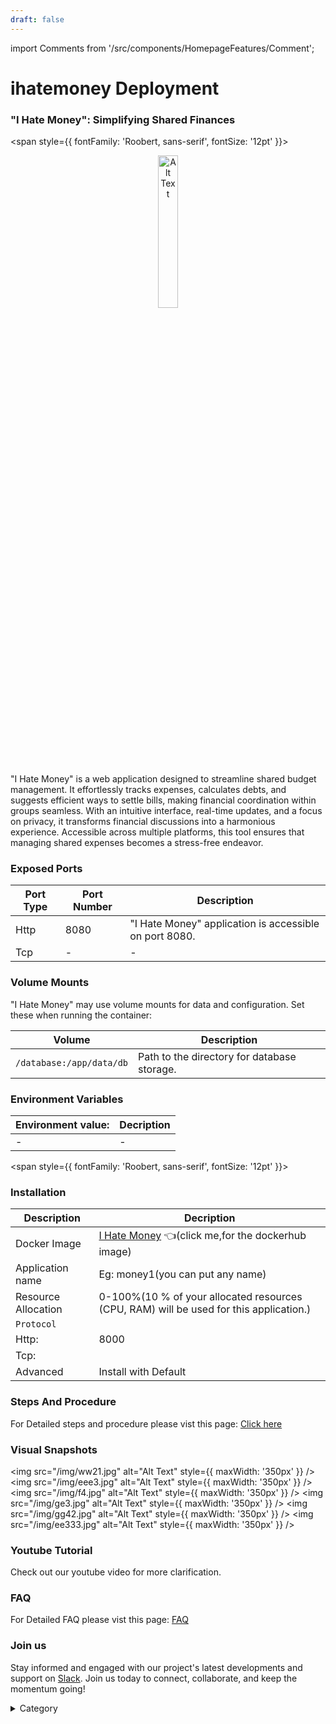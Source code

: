 ```yaml
---
draft: false
---
```

import Comments from '/src/components/HomepageFeatures/Comment';






# ihatemoney Deployment

### "I Hate Money": Simplifying Shared Finances

<span style={{ fontFamily: 'Roobert, sans-serif', fontSize: '12pt' }}>

<p align="center">
  <img src="/img/e5r.png" alt="Alt Text" width="25%"/>
</p> 

"I Hate Money" is a web application designed to streamline shared budget management. It effortlessly tracks expenses, calculates debts, and suggests efficient ways to settle bills, making financial coordination within groups seamless. With an intuitive interface, real-time updates, and a focus on privacy, it transforms financial discussions into a harmonious experience. Accessible across multiple platforms, this tool ensures that managing shared expenses becomes a stress-free endeavor.

### Exposed Ports

| Port Type | Port Number | Description                              |
| --------- | ----------- | ---------------------------------------- |
| Http      | 8080        | "I Hate Money" application is accessible on port 8080. |
| Tcp       | -           | -             |

### Volume Mounts

"I Hate Money" may use volume mounts for data and configuration. Set these when running the container:

| Volume                         | Description                                |
| ------------------------------ | ------------------------------------------ |
| `/database:/app/data/db`       | Path to the directory for database storage. |


### Environment Variables


|   **Environment value:**          | Decription                                                                                                               | 
| --------------------- | ------                                                                                                                   | 
|-       |  -                              |

</span>


<span style={{ fontFamily: 'Roobert, sans-serif', fontSize: '12pt' }}>

### Installation


|  Description          | Decription                                                                                                               | 
| --------------------- | ------                                                                                                                   | 
| Docker Image          |   [I Hate Money](https://hub.docker.com/r/ihatemoney/ihatemoney/) 👈(click me,for the dockerhub image)                                   |
| Application name      |  Eg: money1(you can put any name)                                                                                        | 
| Resource Allocation   |  0-100%(10 % of your allocated resources (CPU, RAM) will be used for this application.)                                  | 
| `Protocol`            |                                                                                                                          | 
|  Http:                |     8000                                                                                                                   |
|  Tcp:                 |                                                                                                                        | 
|    Advanced           |    Install with Default                                                                                                  |



### Steps And Procedure

For Detailed steps and procedure please vist this page: [Click here](https://techscaleinfinite.github.io/introduction/cloud-float/Steps%20and%20procedure)



### Visual Snapshots

<img src="/img/ww21.jpg" alt="Alt Text" style={{ maxWidth: '350px' }} /> <img src="/img/eee3.jpg" alt="Alt Text" style={{ maxWidth: '350px' }} /> <img src="/img/f4.jpg" alt="Alt Text" style={{ maxWidth: '350px' }} />
<img src="/img/ge3.jpg" alt="Alt Text" style={{ maxWidth: '350px' }} /> <img src="/img/gg42.jpg" alt="Alt Text" style={{ maxWidth: '350px' }} /> <img src="/img/ee333.jpg" alt="Alt Text" style={{ maxWidth: '350px' }} />


### Youtube Tutorial&#x20;

Check out our youtube video for more clarification.

### FAQ

For Detailed FAQ please vist this page: [FAQ](https://techscaleinfinite.github.io/FAQ)

### Join us

Stay informed and engaged with our project's latest developments and support on [Slack](https://app.slack.com/client/T04QS32JX6E/C04QKEWE146). Join us today to connect, collaborate, and keep the momentum going!&#x20;

<details>

<summary>Category</summary>

Kubernetes, cloud computing, DevOps, cloud services, hosting platform, container orchestration, cloud infrastructure, cloud deployment, cloud management, cloud technology, cloud solutions, monry, finance

</details>

</span>


<Comments />